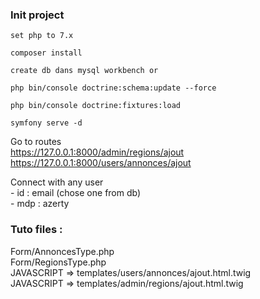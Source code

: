 ### Init project
```
set php to 7.x
```
```
composer install
```  
```
create db dans mysql workbench or
```
```
php bin/console doctrine:schema:update --force
```  
```
php bin/console doctrine:fixtures:load
```
```
symfony serve -d
```  

Go to routes  
https://127.0.0.1:8000/admin/regions/ajout
https://127.0.0.1:8000/users/annonces/ajout

Connect with any user  
    - id : email (chose one from db)  
    - mdp : azerty

### Tuto files :  
Form/AnnoncesType.php  
Form/RegionsType.php  
JAVASCRIPT => templates/users/annonces/ajout.html.twig  
JAVASCRIPT => templates/admin/regions/ajout.html.twig  